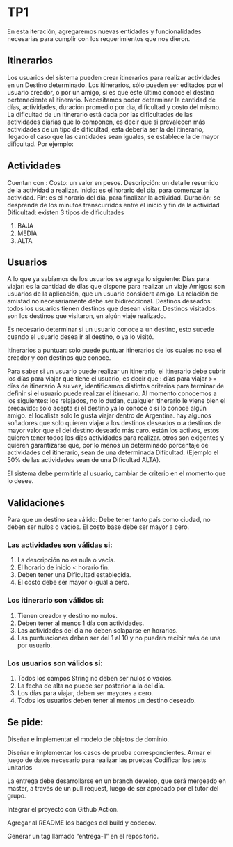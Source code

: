 # TP1

En esta iteración, agregaremos nuevas entidades y funcionalidades necesarias para cumplir con los requerimientos que nos dieron.

## Itinerarios

Los usuarios del sistema pueden crear itinerarios para realizar actividades en un Destino determinado. 
Los itinerarios, sólo pueden ser editados por el usuario creador, o por un amigo, si es que este último conoce el destino perteneciente al itinerario.
Necesitamos poder determinar la cantidad de días, actividades, duración promedio por día, dificultad y costo del mismo.
La dificultad de un itinerario está dada por las dificultades de las actividades diarias que lo componen, es decir que si prevalecen más actividades de un tipo de dificultad, esta debería ser la del itinerario, llegado el caso que las cantidades sean iguales, se establece la de mayor dificultad.
Por ejemplo:

## Actividades
Cuentan con :
Costo: un valor en pesos.
Descripción: un detalle resumido de la actividad a realizar.
Inicio: es el horario del día, para comenzar la actividad.
Fin: es el horario del día, para finalizar la actividad.
Duración: se desprende de los minutos transcurridos entre el inicio y fin de la actividad
Dificultad: existen 3 tipos de dificultades
1. BAJA
1. MEDIA
1. ALTA

## Usuarios

A lo que ya sabíamos de los usuarios se agrega lo siguiente: 
Días para viajar: es la cantidad de días que dispone para realizar un viaje
Amigos: son usuarios de la aplicación, que un usuario considera amigo. La relación de amistad no necesariamente debe ser bidireccional.
Destinos deseados: todos los usuarios tienen destinos que desean visitar.
Destinos visitados: son los destinos que visitaron, en algún viaje realizado.

Es necesario determinar si un usuario conoce a un destino, esto sucede cuando el usuario desea ir al destino, o ya lo visitó.

Itinerarios a puntuar: solo puede puntuar itinerarios de los cuales no sea el creador y con destinos que conoce.

Para saber si un usuario puede realizar un itinerario, el itinerario debe cubrir los días para viajar que tiene el usuario, es decir que :
días para viajar >= días de itinerario
A su vez, identificamos distintos criterios para terminar de definir si el usuario puede realizar el itinerario.
Al momento conocemos a los siguientes:
los relajados, no lo dudan, cualquier itinerario le viene bien
el precavido: solo acepta si el destino ya lo conoce o si lo conoce algún amigo. 
el localista solo le gusta viajar dentro de Argentina.
hay algunos soñadores que solo quieren viajar a los destinos deseados o a destinos de mayor valor que el del destino deseado más caro.
están los activos, estos quieren tener todos los días actividades para realizar.
otros son exigentes y quieren garantizarse que, por lo menos un determinado porcentaje de actividades del itinerario, sean de una determinada Dificultad. (Ejemplo el 50% de las actividades sean de una Dificultad ALTA).

El sistema debe permitirle al usuario, cambiar de criterio en el momento que lo desee.

## Validaciones
Para que un destino sea válido:
Debe tener tanto país como ciudad, no deben ser nulos o vacíos.
El costo base debe ser mayor a cero.

### Las actividades son válidas si:
1. La descripción no es nula o vacía.
1. El horario de inicio < horario fin.
1. Deben tener una Dificultad establecida.
1. El costo debe ser mayor o igual a cero.

### Los itinerario son válidos si:
1. Tienen creador y destino no nulos.
1. Deben tener al menos 1 día con actividades.
1. Las actividades del día no deben solaparse en horarios.
1. Las puntuaciones deben ser del 1 al 10 y no pueden recibir más de una por usuario.

### Los usuarios son válidos si:
1. Todos los campos String no deben ser nulos o vacíos.
1. La fecha de alta no puede ser posterior a la del día.
1. Los días para viajar, deben ser mayores a cero.
1. Todos los usuarios deben tener al menos un destino deseado.

## Se pide: 

Diseñar e implementar el modelo de objetos de dominio. 

Diseñar e implementar los casos de prueba correspondientes.
Armar el juego de datos necesario para realizar las pruebas
Codificar los tests unitarios 

La entrega debe desarrollarse en un branch develop, que será mergeado en master, a través de un pull request, luego de ser aprobado por el tutor del grupo. 

Integrar el proyecto con Github Action.

Agregar al README los badges del build y codecov.

Generar un tag llamado “entrega-1” en el repositorio.
